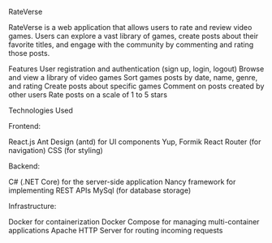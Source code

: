 RateVerse

RateVerse is a web application that allows users to rate and review video games. Users can explore a vast library of games, create posts about their favorite titles, and engage with the community by commenting and rating those posts.

Features
User registration and authentication (sign up, login, logout)
Browse and view a library of video games
Sort games posts by date, name, genre, and rating
Create posts about specific games
Comment on posts created by other users
Rate posts on a scale of 1 to 5 stars

Technologies Used

Frontend:

React.js
Ant Design (antd) for UI components
Yup, Formik
React Router (for navigation)
CSS (for styling)

Backend:

C# (.NET Core) for the server-side application
Nancy framework for implementing REST APIs
MySql (for database storage)

Infrastructure:

Docker for containerization
Docker Compose for managing multi-container applications
Apache HTTP Server for routing incoming requests
